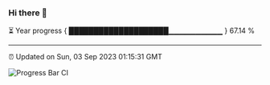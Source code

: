 ### Hi there 👋

⏳ Year progress { ████████████████████▁▁▁▁▁▁▁▁▁▁ } 67.14 %

---

⏰ Updated on Sun, 03 Sep 2023 01:15:31 GMT

![Progress Bar CI](https://github.com/ZhaoGui/ZhaoGui/workflows/Progress%20Bar%20CI/badge.svg)
